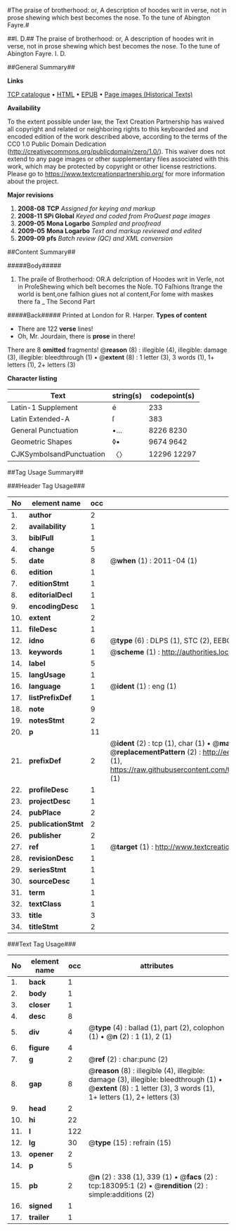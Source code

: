 #The praise of brotherhood: or, A description of hoodes writ in verse, not in prose shewing which best becomes the nose. To the tune of Abington Fayre.#

##I. D.##
The praise of brotherhood: or, A description of hoodes writ in verse, not in prose shewing which best becomes the nose. To the tune of Abington Fayre.
I. D.

##General Summary##

**Links**

[TCP catalogue](http://www.ota.ox.ac.uk/tcp/)  • 
[HTML](http://tei.it.ox.ac.uk/tcp/Texts-HTML/free/B01/B01126.html)  • 
[EPUB](http://tei.it.ox.ac.uk/tcp/Texts-EPUB/free/B01/B01126.epub) • 
[Page images (Historical Texts)](https://historicaltexts.jisc.ac.uk/eebo-99884396e)

**Availability**

To the extent possible under law, the Text Creation Partnership has waived all copyright and related or neighboring rights to this keyboarded and encoded edition of the work described above, according to the terms of the CC0 1.0 Public Domain Dedication (http://creativecommons.org/publicdomain/zero/1.0/). This waiver does not extend to any page images or other supplementary files associated with this work, which may be protected by copyright or other license restrictions. Please go to https://www.textcreationpartnership.org/ for more information about the project.

**Major revisions**

1. __2008-08__ __TCP__ *Assigned for keying and markup*
1. __2008-11__ __SPi Global__ *Keyed and coded from ProQuest page images*
1. __2009-05__ __Mona Logarbo__ *Sampled and proofread*
1. __2009-05__ __Mona Logarbo__ *Text and markup reviewed and edited*
1. __2009-09__ __pfs__ *Batch review (QC) and XML conversion*

##Content Summary##

#####Body#####

1. The praiſe of Brotherhood: OR.A deſcription of Hoodes writ in Verſe, not in ProſeShewing which beſt becomes the Noſe.
TO Faſhions ſtrange the world is bent,one faſhion giues not al content,For ſome with maskes there fa
    _ The Second Part

#####Back#####
Printed at London for R. Harper.
**Types of content**

  * There are 122 **verse** lines!
  * Oh, Mr. Jourdain, there is **prose** in there!

There are 8 **omitted** fragments! 
 @__reason__ (8) : illegible (4), illegible: damage (3), illegible: bleedthrough (1)  •  @__extent__ (8) : 1 letter (3), 3 words (1), 1+ letters (1), 2+ letters (3)

**Character listing**


|Text|string(s)|codepoint(s)|
|---|---|---|
|Latin-1 Supplement|é|233|
|Latin Extended-A|ſ|383|
|General Punctuation|•…|8226 8230|
|Geometric Shapes|◊▪|9674 9642|
|CJKSymbolsandPunctuation|〈〉|12296 12297|

##Tag Usage Summary##

###Header Tag Usage###

|No|element name|occ|attributes|
|---|---|---|---|
|1.|__author__|2||
|2.|__availability__|1||
|3.|__biblFull__|1||
|4.|__change__|5||
|5.|__date__|8| @__when__ (1) : 2011-04 (1)|
|6.|__edition__|1||
|7.|__editionStmt__|1||
|8.|__editorialDecl__|1||
|9.|__encodingDesc__|1||
|10.|__extent__|2||
|11.|__fileDesc__|1||
|12.|__idno__|6| @__type__ (6) : DLPS (1), STC (2), EEBO-CITATION (1), PROQUEST (1), VID (1)|
|13.|__keywords__|1| @__scheme__ (1) : http://authorities.loc.gov/ (1)|
|14.|__label__|5||
|15.|__langUsage__|1||
|16.|__language__|1| @__ident__ (1) : eng (1)|
|17.|__listPrefixDef__|1||
|18.|__note__|9||
|19.|__notesStmt__|2||
|20.|__p__|11||
|21.|__prefixDef__|2| @__ident__ (2) : tcp (1), char (1)  •  @__matchPattern__ (2) : ([0-9\-]+):([0-9IVX]+) (1), (.+) (1)  •  @__replacementPattern__ (2) : http://eebo.chadwyck.com/downloadtiff?vid=$1&page=$2 (1), https://raw.githubusercontent.com/textcreationpartnership/Texts/master/tcpchars.xml#$1 (1)|
|22.|__profileDesc__|1||
|23.|__projectDesc__|1||
|24.|__pubPlace__|2||
|25.|__publicationStmt__|2||
|26.|__publisher__|2||
|27.|__ref__|1| @__target__ (1) : http://www.textcreationpartnership.org/docs/. (1)|
|28.|__revisionDesc__|1||
|29.|__seriesStmt__|1||
|30.|__sourceDesc__|1||
|31.|__term__|1||
|32.|__textClass__|1||
|33.|__title__|3||
|34.|__titleStmt__|2||


###Text Tag Usage###

|No|element name|occ|attributes|
|---|---|---|---|
|1.|__back__|1||
|2.|__body__|1||
|3.|__closer__|1||
|4.|__desc__|8||
|5.|__div__|4| @__type__ (4) : ballad (1), part (2), colophon (1)  •  @__n__ (2) : 1 (1), 2 (1)|
|6.|__figure__|4||
|7.|__g__|2| @__ref__ (2) : char:punc (2)|
|8.|__gap__|8| @__reason__ (8) : illegible (4), illegible: damage (3), illegible: bleedthrough (1)  •  @__extent__ (8) : 1 letter (3), 3 words (1), 1+ letters (1), 2+ letters (3)|
|9.|__head__|2||
|10.|__hi__|22||
|11.|__l__|122||
|12.|__lg__|30| @__type__ (15) : refrain (15)|
|13.|__opener__|2||
|14.|__p__|5||
|15.|__pb__|2| @__n__ (2) : 338 (1), 339 (1)  •  @__facs__ (2) : tcp:183095:1 (2)  •  @__rendition__ (2) : simple:additions (2)|
|16.|__signed__|1||
|17.|__trailer__|1||
